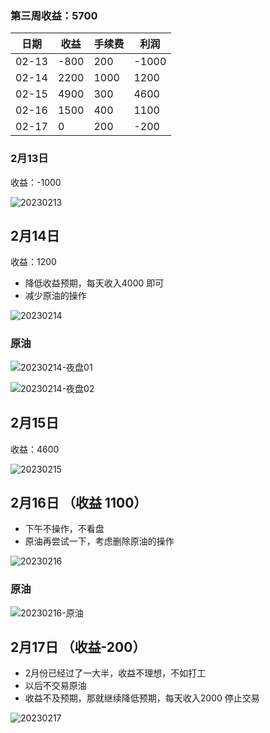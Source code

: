 ### 第三周收益：5700

| 日期  | 收益 | 手续费 | 利润  |
| ----- | ---- | ------ | ----- |
| 02-13 | -800 | 200    | -1000 |
| 02-14 | 2200 | 1000   | 1200  |
| 02-15 | 4900 | 300    | 4600  |
| 02-16 | 1500 | 400    | 1100  |
| 02-17 | 0    | 200    | -200  |



### 2月13日

收益：-1000

![20230213](../../images/202302/20230213.png)



## 2月14日

收益：1200

* 降低收益预期，每天收入4000 即可
* 减少原油的操作

![20230214](../../images/202302/20230214.png)



### 原油

![20230214-夜盘01](../../images/202302/20230214-夜盘01.png)



![20230214-夜盘02](../../images/202302/20230214-夜盘02.png)



## 2月15日

收益：4600

![20230215](../../images/202302/20230215.png)



## 2月16日 （收益 1100）

* 下午不操作，不看盘
* 原油再尝试一下，考虑删除原油的操作

![20230216](../../images/202302/20230216.png)



### 原油

![20230216-原油](../../images/202302/20230216-原油.png)



## 2月17日 （收益-200）

* 2月份已经过了一大半，收益不理想，不如打工
* 以后不交易原油
* 收益不及预期，那就继续降低预期，每天收入2000 停止交易

![20230217](../../images/202302/20230217.png)

